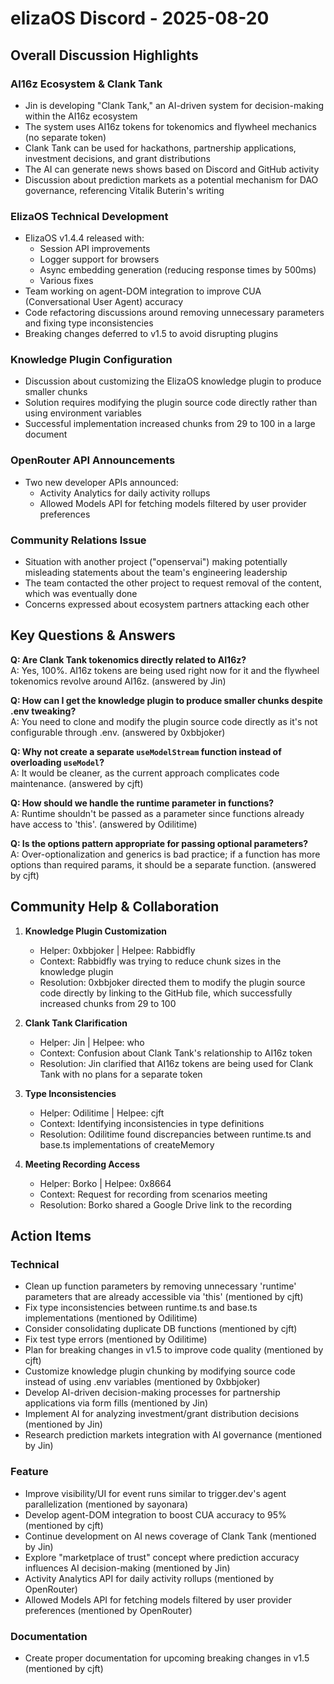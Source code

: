 # elizaOS Discord - 2025-08-20

## Overall Discussion Highlights

### AI16z Ecosystem & Clank Tank
- Jin is developing "Clank Tank," an AI-driven system for decision-making within the AI16z ecosystem
- The system uses AI16z tokens for tokenomics and flywheel mechanics (no separate token)
- Clank Tank can be used for hackathons, partnership applications, investment decisions, and grant distributions
- The AI can generate news shows based on Discord and GitHub activity
- Discussion about prediction markets as a potential mechanism for DAO governance, referencing Vitalik Buterin's writing

### ElizaOS Technical Development
- ElizaOS v1.4.4 released with:
  - Session API improvements
  - Logger support for browsers
  - Async embedding generation (reducing response times by 500ms)
  - Various fixes
- Team working on agent-DOM integration to improve CUA (Conversational User Agent) accuracy
- Code refactoring discussions around removing unnecessary parameters and fixing type inconsistencies
- Breaking changes deferred to v1.5 to avoid disrupting plugins

### Knowledge Plugin Configuration
- Discussion about customizing the ElizaOS knowledge plugin to produce smaller chunks
- Solution requires modifying the plugin source code directly rather than using environment variables
- Successful implementation increased chunks from 29 to 100 in a large document

### OpenRouter API Announcements
- Two new developer APIs announced:
  - Activity Analytics for daily activity rollups
  - Allowed Models API for fetching models filtered by user provider preferences

### Community Relations Issue
- Situation with another project ("openservai") making potentially misleading statements about the team's engineering leadership
- The team contacted the other project to request removal of the content, which was eventually done
- Concerns expressed about ecosystem partners attacking each other

## Key Questions & Answers

**Q: Are Clank Tank tokenomics directly related to AI16z?**  
A: Yes, 100%. AI16z tokens are being used right now for it and the flywheel tokenomics revolve around AI16z. (answered by Jin)

**Q: How can I get the knowledge plugin to produce smaller chunks despite .env tweaking?**  
A: You need to clone and modify the plugin source code directly as it's not configurable through .env. (answered by 0xbbjoker)

**Q: Why not create a separate `useModelStream` function instead of overloading `useModel`?**  
A: It would be cleaner, as the current approach complicates code maintenance. (answered by cjft)

**Q: How should we handle the runtime parameter in functions?**  
A: Runtime shouldn't be passed as a parameter since functions already have access to 'this'. (answered by Odilitime)

**Q: Is the options pattern appropriate for passing optional parameters?**  
A: Over-optionalization and generics is bad practice; if a function has more options than required params, it should be a separate function. (answered by cjft)

## Community Help & Collaboration

1. **Knowledge Plugin Customization**
   - Helper: 0xbbjoker | Helpee: Rabbidfly
   - Context: Rabbidfly was trying to reduce chunk sizes in the knowledge plugin
   - Resolution: 0xbbjoker directed them to modify the plugin source code directly by linking to the GitHub file, which successfully increased chunks from 29 to 100

2. **Clank Tank Clarification**
   - Helper: Jin | Helpee: who
   - Context: Confusion about Clank Tank's relationship to AI16z token
   - Resolution: Jin clarified that AI16z tokens are being used for Clank Tank with no plans for a separate token

3. **Type Inconsistencies**
   - Helper: Odilitime | Helpee: cjft
   - Context: Identifying inconsistencies in type definitions
   - Resolution: Odilitime found discrepancies between runtime.ts and base.ts implementations of createMemory

4. **Meeting Recording Access**
   - Helper: Borko | Helpee: 0x8664
   - Context: Request for recording from scenarios meeting
   - Resolution: Borko shared a Google Drive link to the recording

## Action Items

### Technical
- Clean up function parameters by removing unnecessary 'runtime' parameters that are already accessible via 'this' (mentioned by cjft)
- Fix type inconsistencies between runtime.ts and base.ts implementations (mentioned by Odilitime)
- Consider consolidating duplicate DB functions (mentioned by cjft)
- Fix test type errors (mentioned by Odilitime)
- Plan for breaking changes in v1.5 to improve code quality (mentioned by cjft)
- Customize knowledge plugin chunking by modifying source code instead of using .env variables (mentioned by 0xbbjoker)
- Develop AI-driven decision-making processes for partnership applications via form fills (mentioned by Jin)
- Implement AI for analyzing investment/grant distribution decisions (mentioned by Jin)
- Research prediction markets integration with AI governance (mentioned by Jin)

### Feature
- Improve visibility/UI for event runs similar to trigger.dev's agent parallelization (mentioned by sayonara)
- Develop agent-DOM integration to boost CUA accuracy to 95% (mentioned by cjft)
- Continue development on AI news coverage of Clank Tank (mentioned by Jin)
- Explore "marketplace of trust" concept where prediction accuracy influences AI decision-making (mentioned by Jin)
- Activity Analytics API for daily activity rollups (mentioned by OpenRouter)
- Allowed Models API for fetching models filtered by user provider preferences (mentioned by OpenRouter)

### Documentation
- Create proper documentation for upcoming breaking changes in v1.5 (mentioned by cjft)